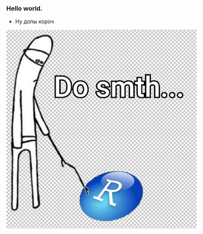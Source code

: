 ### Hello world.

- Ну допы короч

<img src="https://github.com/Chetoff1228/proga_elite_reserve/blob/main/do.jpg" width="640">
